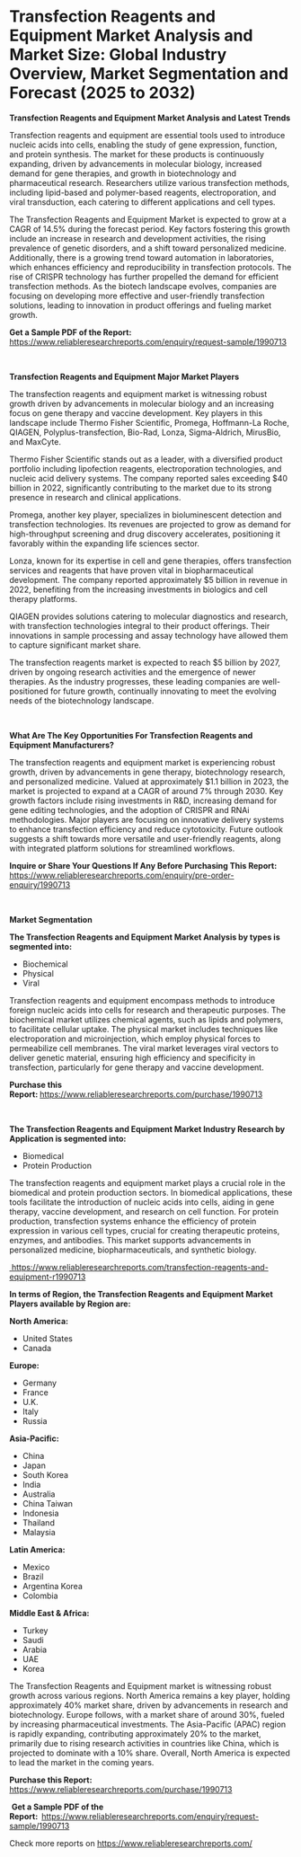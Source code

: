 <p><h1>Transfection Reagents and Equipment Market Analysis and Market Size: Global Industry Overview, Market Segmentation and Forecast (2025 to 2032)</h1></p><p><strong>Transfection Reagents and Equipment Market Analysis and Latest Trends</strong></p>
<p><p>Transfection reagents and equipment are essential tools used to introduce nucleic acids into cells, enabling the study of gene expression, function, and protein synthesis. The market for these products is continuously expanding, driven by advancements in molecular biology, increased demand for gene therapies, and growth in biotechnology and pharmaceutical research. Researchers utilize various transfection methods, including lipid-based and polymer-based reagents, electroporation, and viral transduction, each catering to different applications and cell types.</p><p>The Transfection Reagents and Equipment Market is expected to grow at a CAGR of 14.5% during the forecast period. Key factors fostering this growth include an increase in research and development activities, the rising prevalence of genetic disorders, and a shift toward personalized medicine. Additionally, there is a growing trend toward automation in laboratories, which enhances efficiency and reproducibility in transfection protocols. The rise of CRISPR technology has further propelled the demand for efficient transfection methods. As the biotech landscape evolves, companies are focusing on developing more effective and user-friendly transfection solutions, leading to innovation in product offerings and fueling market growth.</p></p>
<p><strong>Get a Sample PDF of the Report:&nbsp;</strong> <a href="https://www.reliableresearchreports.com/enquiry/request-sample/1990713?utm_campaign=83&utm_medium=2&utm_source=Github&utm_content=ia&utm_term=03032025&utm_id=transfection-reagents-and-equipment">https://www.reliableresearchreports.com/enquiry/request-sample/1990713</a></p>
<p>&nbsp;</p>
<p><strong>Transfection Reagents and Equipment Major Market Players</strong></p>
<p><p>The transfection reagents and equipment market is witnessing robust growth driven by advancements in molecular biology and an increasing focus on gene therapy and vaccine development. Key players in this landscape include Thermo Fisher Scientific, Promega, Hoffmann-La Roche, QIAGEN, Polyplus-transfection, Bio-Rad, Lonza, Sigma-Aldrich, MirusBio, and MaxCyte.</p><p>Thermo Fisher Scientific stands out as a leader, with a diversified product portfolio including lipofection reagents, electroporation technologies, and nucleic acid delivery systems. The company reported sales exceeding $40 billion in 2022, significantly contributing to the market due to its strong presence in research and clinical applications.</p><p>Promega, another key player, specializes in bioluminescent detection and transfection technologies. Its revenues are projected to grow as demand for high-throughput screening and drug discovery accelerates, positioning it favorably within the expanding life sciences sector.</p><p>Lonza, known for its expertise in cell and gene therapies, offers transfection services and reagents that have proven vital in biopharmaceutical development. The company reported approximately $5 billion in revenue in 2022, benefiting from the increasing investments in biologics and cell therapy platforms.</p><p>QIAGEN provides solutions catering to molecular diagnostics and research, with transfection technologies integral to their product offerings. Their innovations in sample processing and assay technology have allowed them to capture significant market share.</p><p>The transfection reagents market is expected to reach $5 billion by 2027, driven by ongoing research activities and the emergence of newer therapies. As the industry progresses, these leading companies are well-positioned for future growth, continually innovating to meet the evolving needs of the biotechnology landscape.</p></p>
<p>&nbsp;</p>
<p><strong>What Are The Key Opportunities For Transfection Reagents and Equipment Manufacturers?</strong></p>
<p><p>The transfection reagents and equipment market is experiencing robust growth, driven by advancements in gene therapy, biotechnology research, and personalized medicine. Valued at approximately $1.1 billion in 2023, the market is projected to expand at a CAGR of around 7% through 2030. Key growth factors include rising investments in R&D, increasing demand for gene editing technologies, and the adoption of CRISPR and RNAi methodologies. Major players are focusing on innovative delivery systems to enhance transfection efficiency and reduce cytotoxicity. Future outlook suggests a shift towards more versatile and user-friendly reagents, along with integrated platform solutions for streamlined workflows.</p></p>
<p><strong>Inquire or Share Your Questions If Any Before Purchasing This Report:</strong> <a href="https://www.reliableresearchreports.com/enquiry/pre-order-enquiry/1990713?utm_campaign=83&utm_medium=2&utm_source=Github&utm_content=ia&utm_term=03032025&utm_id=transfection-reagents-and-equipment">https://www.reliableresearchreports.com/enquiry/pre-order-enquiry/1990713</a></p>
<p>&nbsp;</p>
<p><strong>Market Segmentation</strong></p>
<p><strong>The Transfection Reagents and Equipment Market Analysis by types is segmented into:</strong></p>
<p><ul><li>Biochemical</li><li>Physical</li><li>Viral</li></ul></p>
<p><p>Transfection reagents and equipment encompass methods to introduce foreign nucleic acids into cells for research and therapeutic purposes. The biochemical market utilizes chemical agents, such as lipids and polymers, to facilitate cellular uptake. The physical market includes techniques like electroporation and microinjection, which employ physical forces to permeabilize cell membranes. The viral market leverages viral vectors to deliver genetic material, ensuring high efficiency and specificity in transfection, particularly for gene therapy and vaccine development.</p></p>
<p><strong>Purchase this Report:&nbsp;</strong><a href="https://www.reliableresearchreports.com/purchase/1990713?utm_campaign=83&utm_medium=2&utm_source=Github&utm_content=ia&utm_term=03032025&utm_id=transfection-reagents-and-equipment">https://www.reliableresearchreports.com/purchase/1990713</a></p>
<p>&nbsp;</p>
<p><strong>The Transfection Reagents and Equipment Market Industry Research by Application is segmented into:</strong></p>
<p><ul><li>Biomedical</li><li>Protein Production</li></ul></p>
<p><p>The transfection reagents and equipment market plays a crucial role in the biomedical and protein production sectors. In biomedical applications, these tools facilitate the introduction of nucleic acids into cells, aiding in gene therapy, vaccine development, and research on cell function. For protein production, transfection systems enhance the efficiency of protein expression in various cell types, crucial for creating therapeutic proteins, enzymes, and antibodies. This market supports advancements in personalized medicine, biopharmaceuticals, and synthetic biology.</p></p>
<p><a href="https://www.reliableresearchreports.com/transfection-reagents-and-equipment-r1990713?utm_campaign=83&utm_medium=2&utm_source=Github&utm_content=ia&utm_term=03032025&utm_id=transfection-reagents-and-equipment">&nbsp;https://www.reliableresearchreports.com/transfection-reagents-and-equipment-r1990713</a></p>
<p><strong>In terms of Region, the Transfection Reagents and Equipment Market Players available by Region are:</strong></p>
<p>
    <p> <strong> North America: </strong>
        <ul>
            <li>United States</li>
            <li>Canada</li>
        </ul>
        </p> 
    <p> <strong> Europe: </strong>
        <ul>
            <li>Germany</li>
            <li>France</li>
            <li>U.K.</li>
            <li>Italy</li>
            <li>Russia</li>
        </ul>
        </p> 
    <p> <strong> Asia-Pacific: </strong>
        <ul>
            <li>China</li>
            <li>Japan</li>
            <li>South Korea</li>
            <li>India</li>
            <li>Australia</li>
            <li>China Taiwan</li>
            <li>Indonesia</li>
            <li>Thailand</li>
            <li>Malaysia</li>
        </ul>
        </p> 
    <p> <strong> Latin America: </strong>
        <ul>
            <li>Mexico</li>
            <li>Brazil</li>
            <li>Argentina Korea</li>
            <li>Colombia</li>
        </ul>
        </p> 
    <p> <strong> Middle East & Africa: </strong>
        <ul>
            <li>Turkey</li>
            <li>Saudi</li>
            <li>Arabia</li>
            <li>UAE</li>
            <li>Korea</li>
        </ul>
    </p>
    </p>
<p><p>The Transfection Reagents and Equipment market is witnessing robust growth across various regions. North America remains a key player, holding approximately 40% market share, driven by advancements in research and biotechnology. Europe follows, with a market share of around 30%, fueled by increasing pharmaceutical investments. The Asia-Pacific (APAC) region is rapidly expanding, contributing approximately 20% to the market, primarily due to rising research activities in countries like China, which is projected to dominate with a 10% share. Overall, North America is expected to lead the market in the coming years.</p></p>
<p><strong>Purchase this Report: </strong><a href="https://www.reliableresearchreports.com/purchase/1990713?utm_campaign=83&utm_medium=2&utm_source=Github&utm_content=ia&utm_term=03032025&utm_id=transfection-reagents-and-equipment">https://www.reliableresearchreports.com/purchase/1990713</a></p>
<p>&nbsp;<strong>Get a Sample PDF of the Report:&nbsp;&nbsp;</strong><a href="https://www.reliableresearchreports.com/enquiry/request-sample/1990713?utm_campaign=83&utm_medium=2&utm_source=Github&utm_content=ia&utm_term=03032025&utm_id=transfection-reagents-and-equipment">https://www.reliableresearchreports.com/enquiry/request-sample/1990713</a></p>
<p><strong></strong></p>
<p>Check more reports on <a href="https://www.reliableresearchreports.com/?utm_campaign=83&utm_medium=2&utm_source=Github&utm_content=ia&utm_term=03032025&utm_id=transfection-reagents-and-equipment">https://www.reliableresearchreports.com/</a></p>